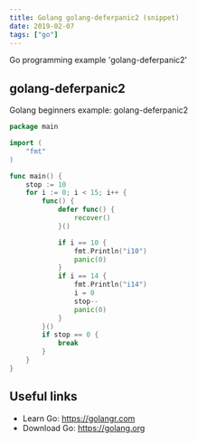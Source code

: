 ```yaml
---
title: Golang golang-deferpanic2 (snippet)
date: 2019-02-07
tags: ["go"]
---
```

Go programming example 'golang-deferpanic2'


## golang-deferpanic2

Golang beginners example: golang-deferpanic2

```go
package main

import (
	"fmt"
)

func main() {
	stop := 10
	for i := 0; i < 15; i++ {
		func() {
			defer func() {
				recover()
			}()

			if i == 10 {
				fmt.Println("i10")
				panic(0)
			}
			if i == 14 {
				fmt.Println("i14")
				i = 0
				stop--
				panic(0)
			}
		}()
		if stop == 0 {
			break
		}
	}
}

```

## Useful links

- Learn Go: https://golangr.com
- Download Go: https://golang.org
